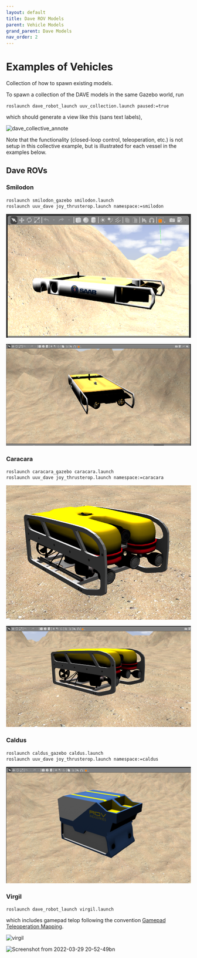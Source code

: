 ```yaml
---
layout: default
title: Dave ROV Models
parent: Vehicle Models
grand_parent: Dave Models
nav_order: 2
---
```


# Examples of Vehicles

Collection of how to spawn existing models.

To spawn a collection of the DAVE models in the same Gazebo world, run

```
roslaunch dave_robot_launch uuv_collection.launch paused:=true
```

which should generate a view like this (sans text labels),

![dave_collective_annote](https://user-images.githubusercontent.com/8921143/159903174-8c82c247-8aa1-46b5-b411-dca24cc4c3ad.png)

Note that the functionality (closed-loop control, teleoperation, etc.) is not setup in this collective example, but is illustrated for each vessel in the examples below.

## Dave ROVs

### Smilodon

```
roslaunch smilodon_gazebo smilodon.launch
roslaunch uuv_dave joy_thrusterop.launch namespace:=smilodon
```

![smilodon](../images/smilodon1.png)

![smilodon_rear](../images/smilodon_rear.png)


### Caracara

```
roslaunch caracara_gazebo caracara.launch
roslaunch uuv_dave joy_thrusterop.launch namespace:=caracara
```

![caracara](../images/caracara.png)

![caracara2](../images/caracara2.png)



### Caldus

```
roslaunch caldus_gazebo caldus.launch
roslaunch uuv_dave joy_thrusterop.launch namespace:=caldus
```

![caldus](../images/caldus.png)


### Virgil
```
roslaunch dave_robot_launch virgil.launch
```
which includes gamepad telop following the convention [Gamepad Teleoperation Mapping](/dave.doc/contents/manipulator_demos/Logitech-F310-Gamepad-Mapping).


![virgil](https://user-images.githubusercontent.com/8268930/159816122-97fae421-ac6a-47f6-b344-06375ccff1d1.png)


![Screenshot from 2022-03-29 20-52-49bn](https://user-images.githubusercontent.com/8921143/160748396-98543533-a530-4384-b3b4-b67e80f9affd.png)



